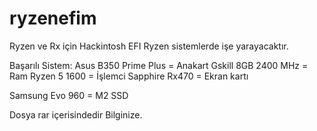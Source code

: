 # ryzenefim
Ryzen ve Rx için Hackintosh EFI
Ryzen sistemlerde işe yarayacaktır. 

Başarılı Sistem:
Asus B350 Prime Plus = Anakart
Gskill 8GB 2400 MHz = Ram
Ryzen 5 1600 = İşlemci
Sapphire Rx470 = Ekran kartı


Samsung Evo 960 = M2 SSD


Dosya rar içerisindedir Bilginize.
